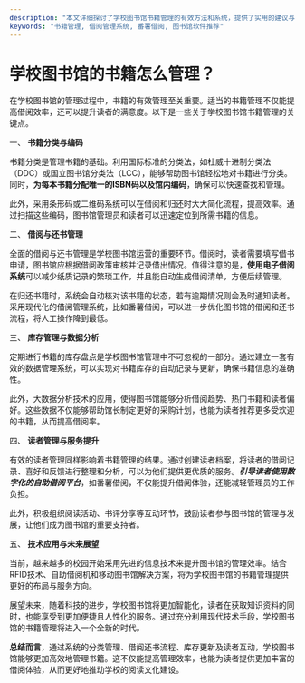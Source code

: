 ```yaml
---
description: "本文详细探讨了学校图书馆书籍管理的有效方法和系统，提供了实用的建议与工具推荐。"
keywords: "书籍管理, 借阅管理系统, 番薯借阅, 图书馆软件推荐"
---
```

# 学校图书馆的书籍怎么管理？

在学校图书馆的管理过程中，书籍的有效管理至关重要。适当的书籍管理不仅能提高借阅效率，还可以提升读者的满意度。以下是一些关于学校图书馆书籍管理的关键点。

一、 **书籍分类与编码**

书籍分类是管理书籍的基础。利用国际标准的分类法，如杜威十进制分类法（DDC）或国立图书馆分类法（LCC），能够帮助图书馆轻松地对书籍进行分类。同时，**为每本书籍分配唯一的ISBN码以及馆内编码**，确保可以快速查找和管理。

此外，采用条形码或二维码系统可以在借阅和归还时大大简化流程，提高效率。通过扫描这些编码，图书馆管理员和读者可以迅速定位到所需书籍的信息。

二、 **借阅与还书管理**

全面的借阅与还书管理是学校图书馆运营的重要环节。借阅时，读者需要填写借书申请，图书馆应根据借阅政策审核并记录借出情况。值得注意的是，**使用电子借阅系统**可以减少纸质记录的繁琐工作，并且能自动生成借阅清单，方便后续管理。

在归还书籍时，系统会自动核对该书籍的状态，若有逾期情况则会及时通知读者。采用现代化的借阅管理系统，比如番薯借阅，可以进一步优化图书馆的借阅和还书流程，将人工操作降到最低。

三、 **库存管理与数据分析**

定期进行书籍的库存盘点是学校图书馆管理中不可忽视的一部分。通过建立一套有效的数据管理系统，可以实现对书籍库存的自动记录与更新，确保书籍信息的准确性。

此外，大数据分析技术的应用，使得图书馆能够分析借阅趋势、热门书籍和读者偏好。这些数据不仅能够帮助馆长制定更好的采购计划，也能为读者推荐更多受欢迎的书籍，从而提高借阅率。

四、 **读者管理与服务提升**

有效的读者管理同样影响着书籍管理的结果。通过创建读者档案，将读者的借阅记录、喜好和反馈进行整理和分析，可以为他们提供更优质的服务。***引导读者使用数字化的自助借阅平台***，如番薯借阅，不仅能提升借阅体验，还能减轻管理员的工作负担。

此外，积极组织阅读活动、书评分享等互动环节，鼓励读者参与图书馆的管理与发展，让他们成为图书馆的重要支持者。

五、 **技术应用与未来展望**

当前，越来越多的校园开始采用先进的信息技术来提升图书馆的管理效率。结合RFID技术、自助借阅机和移动图书馆解决方案，将为学校图书馆的书籍管理提供更好的布局与服务方向。

展望未来，随着科技的进步，学校图书馆将更加智能化，读者在获取知识资料的同时，也能享受到更加便捷且人性化的服务。通过充分利用现代技术手段，学校图书馆的书籍管理将进入一个全新的时代。 

**总结而言**，通过系统的分类管理、借阅还书流程、库存更新及读者互动，学校图书馆能够更加高效地管理书籍。这不仅能提高管理效率，也能为读者提供更加丰富的借阅体验，从而更好地推动学校的阅读文化建设。
